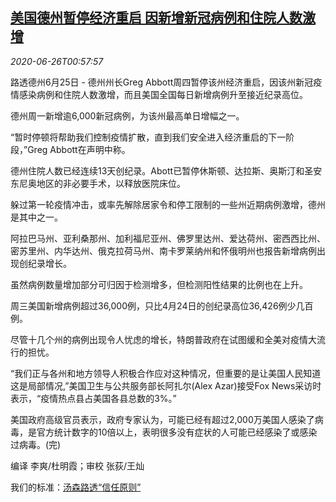 <!--1593134594000-->
[美国德州暂停经济重启 因新增新冠病例和住院人数激增](https://cn.reuters.com/article/health-coronavirus-usa-texas-0625-thur-idCNKBS23X03U)
------

<div><i>2020-06-26T00:57:57</i></div><div class="StandardArticleBody_body"><p>路透德州6月25日 - 德州州长Greg Abbott周四暂停该州经济重启，因该州新冠疫情感染病例和住院人数激增，而且美国全国每日新增病例升至接近纪录高位。 </p><p>德州周一新增逾6,000新冠病例，为该州最高单日增幅之一。 </p><p>“暂时停顿将帮助我们控制疫情扩散，直到我们安全进入经济重启的下一阶段，”Greg Abbott在声明中称。 </p><p>德州住院人数已经连续13天创纪录。Abott已暂停休斯顿、达拉斯、奥斯汀和圣安东尼奥地区的非必要手术，以释放医院床位。 </p><p>躲过第一轮疫情冲击，或率先解除居家令和停工限制的一些州近期病例激增，德州是其中之一。 </p><p>阿拉巴马州、亚利桑那州、加利福尼亚州、佛罗里达州、爱达荷州、密西西比州、密苏里州、内华达州、俄克拉荷马州、南卡罗莱纳州和怀俄明州也报告新增病例出现创纪录增长。 </p><p>虽然病例数量增加部分可归因于检测增多，但检测阳性结果的比例也在上升。 </p><p>周三美国新增病例超过36,000例，只比4月24日的创纪录高位36,426例少几百例。 </p><p>尽管十几个州的病例出现令人忧虑的增长，特朗普政府在试图缓和全美对疫情大流行的担忧。 </p><p>“我们正与各州和地方领导人积极合作应对这种情况，但重要的是让美国人民知道这是局部情况,”美国卫生与公共服务部长阿扎尔(Alex Azar)接受Fox News采访时表示，“疫情热点县占美国各县总数的3%。” </p><p>美国政府高级官员表示，政府专家认为，可能已经有超过2,000万美国人感染了病毒，是官方统计数字的10倍以上，表明很多没有症状的人可能已经感染了或感染过病毒。(完)     </p><div class="Attribution_container"><div class="Attribution_attribution"><p class="Attribution_content">编译 李爽/杜明霞；审校 张荻/王灿 </p></div></div><div class="StandardArticleBody_trustBadgeContainer"><span class="StandardArticleBody_trustBadgeTitle">我们的标准：</span><span class="trustBadgeUrl"><a href="https://www.thomsonreuters.cn/content/dam/openweb/documents/pdf/china/brochures/about-us-1.pdf">汤森路透“信任原则”</a></span></div></div>
